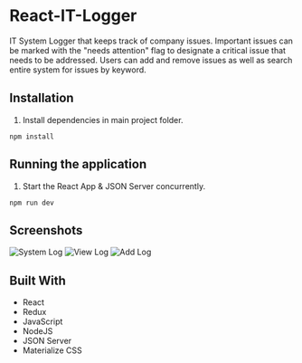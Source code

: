# React-IT-Logger

IT System Logger that keeps track of company issues. Important issues can be marked with the "needs attention" flag to designate a critical issue that needs to be addressed. Users can add and remove issues as well as search entire system for issues by keyword.

## Installation

1. Install dependencies in main project folder.

```
npm install
```

## Running the application

1. Start the React App & JSON Server concurrently.

```
npm run dev
```

## Screenshots

![System Log](https://i.imgur.com/yc9ZFKR.png "System Log")
![View Log](https://i.imgur.com/na5wvKP.png "View Log")
![Add Log](https://i.imgur.com/BUioiOl.png "Add Log")

## Built With

- React
- Redux
- JavaScript
- NodeJS
- JSON Server
- Materialize CSS
